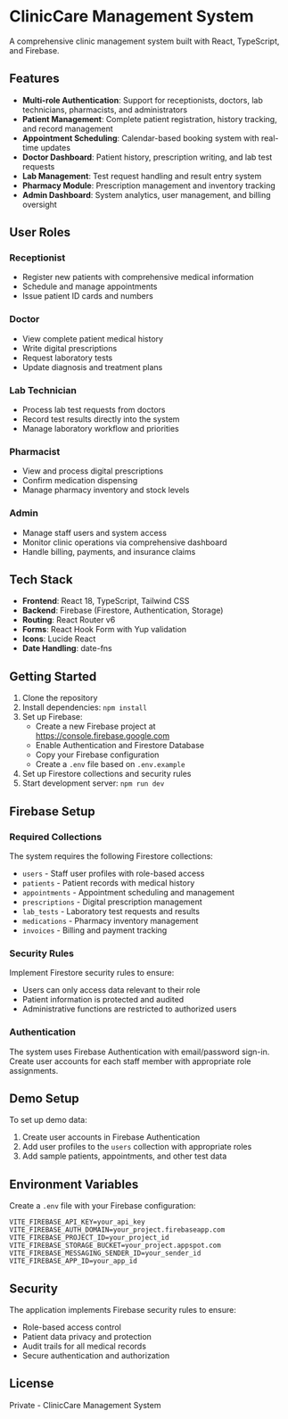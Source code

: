 # ClinicCare Management System

A comprehensive clinic management system built with React, TypeScript, and Firebase.

## Features

- **Multi-role Authentication**: Support for receptionists, doctors, lab technicians, pharmacists, and administrators
- **Patient Management**: Complete patient registration, history tracking, and record management
- **Appointment Scheduling**: Calendar-based booking system with real-time updates
- **Doctor Dashboard**: Patient history, prescription writing, and lab test requests
- **Lab Management**: Test request handling and result entry system
- **Pharmacy Module**: Prescription management and inventory tracking
- **Admin Dashboard**: System analytics, user management, and billing oversight

## User Roles

### Receptionist
- Register new patients with comprehensive medical information
- Schedule and manage appointments
- Issue patient ID cards and numbers

### Doctor
- View complete patient medical history
- Write digital prescriptions
- Request laboratory tests
- Update diagnosis and treatment plans

### Lab Technician
- Process lab test requests from doctors
- Record test results directly into the system
- Manage laboratory workflow and priorities

### Pharmacist
- View and process digital prescriptions
- Confirm medication dispensing
- Manage pharmacy inventory and stock levels

### Admin
- Manage staff users and system access
- Monitor clinic operations via comprehensive dashboard
- Handle billing, payments, and insurance claims

## Tech Stack

- **Frontend**: React 18, TypeScript, Tailwind CSS
- **Backend**: Firebase (Firestore, Authentication, Storage)
- **Routing**: React Router v6
- **Forms**: React Hook Form with Yup validation
- **Icons**: Lucide React
- **Date Handling**: date-fns

## Getting Started

1. Clone the repository
2. Install dependencies: `npm install`
3. Set up Firebase:
   - Create a new Firebase project at https://console.firebase.google.com
   - Enable Authentication and Firestore Database
   - Copy your Firebase configuration
   - Create a `.env` file based on `.env.example`
4. Set up Firestore collections and security rules
5. Start development server: `npm run dev`

## Firebase Setup

### Required Collections

The system requires the following Firestore collections:

- `users` - Staff user profiles with role-based access
- `patients` - Patient records with medical history
- `appointments` - Appointment scheduling and management
- `prescriptions` - Digital prescription management
- `lab_tests` - Laboratory test requests and results
- `medications` - Pharmacy inventory management
- `invoices` - Billing and payment tracking

### Security Rules

Implement Firestore security rules to ensure:
- Users can only access data relevant to their role
- Patient information is protected and audited
- Administrative functions are restricted to authorized users

### Authentication

The system uses Firebase Authentication with email/password sign-in. Create user accounts for each staff member with appropriate role assignments.

## Demo Setup

To set up demo data:

1. Create user accounts in Firebase Authentication
2. Add user profiles to the `users` collection with appropriate roles
3. Add sample patients, appointments, and other test data

## Environment Variables

Create a `.env` file with your Firebase configuration:

```
VITE_FIREBASE_API_KEY=your_api_key
VITE_FIREBASE_AUTH_DOMAIN=your_project.firebaseapp.com
VITE_FIREBASE_PROJECT_ID=your_project_id
VITE_FIREBASE_STORAGE_BUCKET=your_project.appspot.com
VITE_FIREBASE_MESSAGING_SENDER_ID=your_sender_id
VITE_FIREBASE_APP_ID=your_app_id
```

## Security

The application implements Firebase security rules to ensure:
- Role-based access control
- Patient data privacy and protection
- Audit trails for all medical records
- Secure authentication and authorization

## License

Private - ClinicCare Management System